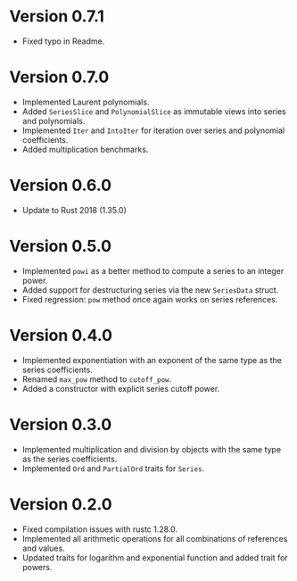 # Version 0.7.1

- Fixed typo in Readme.

# Version 0.7.0

- Implemented Laurent polynomials.
- Added `SeriesSlice` and `PolynomialSlice` as immutable views into
  series and polynomials.
- Implemented `Iter` and `IntoIter` for iteration over series and
  polynomial coefficients.
- Added multiplication benchmarks.

# Version 0.6.0

- Update to Rust 2018 (1.35.0)

# Version 0.5.0

- Implemented `powi` as a better method to compute a series to an
  integer power.
- Added support for destructuring series via the new `SeriesData` struct.
- Fixed regression: `pow` method once again works on series references.

# Version 0.4.0

- Implemented exponentiation with an exponent of the same type as the
  series coefficients.
- Renamed `max_pow` method to `cutoff_pow`.
- Added a constructor with explicit series cutoff power.

# Version 0.3.0

- Implemented multiplication and division by objects with the same type
  as the series coefficients.
- Implemented `Ord` and `PartialOrd` traits for `Series`.

# Version 0.2.0

- Fixed compilation issues with rustc 1.28.0.
- Implemented all arithmetic operations for all combinations of
  references and values.
- Updated traits for logarithm and exponential function and added trait
  for powers.
